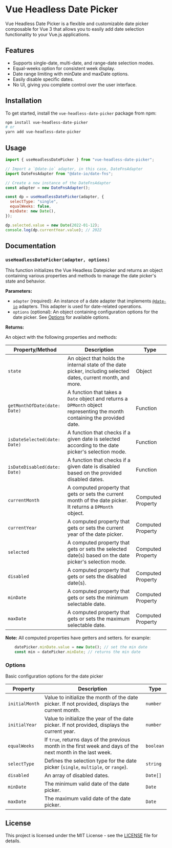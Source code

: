 
# Vue Headless Date Picker

Vue Headless Date Picker is a flexible and customizable date picker composable for Vue 3 that allows you to easily add date selection functionality to your Vue.js applications.

## Features

- Supports single-date, multi-date, and range-date selection modes.
- Equal-weeks option for consistent week display.
- Date range limiting with minDate and maxDate options.
- Easily disable specific dates.
- No UI, giving you complete control over the user interface.

## Installation

To get started, install the `vue-headless-date-picker` package from npm:

```bash
npm install vue-headless-date-picker
# or
yarn add vue-headless-date-picker
```

## Usage

```javascript
import { useHeadlessDatePicker } from "vue-headless-date-picker";

// Import a `@date-io` adapter, in this case, DateFnsAdapter
import DateFnsAdapter from "@date-io/date-fns";

// Create a new instance of the DateFnsAdapter
const adapter = new DateFnsAdapter();

const dp = useHeadlessDatePicker(adapter, {
  selectType: "single",
  equalWeeks: false,
  minDate: new Date(),
});

dp.selected.value = new Date(2022-01-12);
console.log(dp.currentYear.value); // 2022
```

## Documentation

### `useHeadlessDatePicker(adapter, options)`

This function initializes the Vue Headless Datepicker and returns an object containing various properties and methods to manage the date picker's state and behavior.

**Parameters:**

- `adapter` (required): An instance of a date adapter that implements [`@date-io`](https://github.com/dmtrKovalenko/date-io) adapters. This adapter is used for date-related operations.
- `options` (optional): An object containing configuration options for the date picker. See [Options](#options) for available options.

**Returns:**

An object with the following properties and methods:

| **Property/Method**                  | **Description**                                                                      | **Type**                    |
|-------------------------------------|--------------------------------------------------------------------------------------|-----------------------------|
| `state`                             | An object that holds the internal state of the date picker, including selected dates, current month, and more. | Object                      |
| `getMonthOfDate(date: Date)`        | A function that takes a `Date` object and returns a `DPMonth` object representing the month containing the provided date. | Function                    |
| `isDateSelected(date: Date)`        | A function that checks if a given date is selected according to the date picker's selection mode. | Function                    |
| `isDateDisabled(date: Date)`        | A function that checks if a given date is disabled based on the provided disabled dates. | Function                    |
| `currentMonth`                      | A computed property that gets or sets the current month of the date picker. It returns a `DPMonth` object. | Computed Property           |
| `currentYear`                       | A computed property that gets or sets the current year of the date picker.           | Computed Property           |
| `selected`                          | A computed property that gets or sets the selected date(s) based on the date picker's selection mode. | Computed Property           |
| `disabled`                          | A computed property that gets or sets the disabled date(s).                           | Computed Property           |
| `minDate`                           | A computed property that gets or sets the minimum selectable date.                    | Computed Property           |
| `maxDate`                           | A computed property that gets or sets the maximum selectable date.                    | Computed Property           |

**Note:** All computed properties have getters and setters.
for example:

```javascript
    datePicker.minDate.value = new Date(); // set the min date
    const min = datePicker.minDate; // returns the min date
```

### Options

Basic configuration options for the date picker

| **Property**       | **Description**                                                                                              | **Type**  |
|--------------------|--------------------------------------------------------------------------------------------------------------|-----------|
| `initialMonth`     | Value to initialize the month of the date picker. If not provided, displays the current month.              | `number`  |
| `initialYear`      | Value to initialize the year of the date picker. If not provided, displays the current year.                | `number`  |
| `equalWeeks`       | If `true`, returns days of the previous month in the first week and days of the next month in the last week. | `boolean` |
| `selectType`       | Defines the selection type for the date picker (`single`, `multiple`, or `range`).                                 | `string`  |
| `disabled`         | An array of disabled dates.                                                                                  | `Date[]`  |
| `minDate`          | The minimum valid date of the date picker.                                                                    | `Date`    |
| `maxDate`          | The maximum valid date of the date picker.                                                                    | `Date`    |

## License

This project is licensed under the MIT License - see the [LICENSE](./LICENSE.md) file for details.
